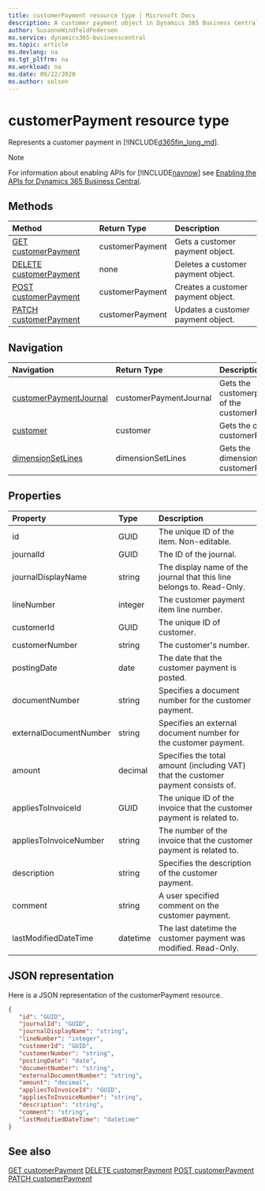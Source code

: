 ```yaml
---
title: customerPayment resource type | Microsoft Docs
description: A customer payment object in Dynamics 365 Business Central.
author: SusanneWindfeldPedersen
ms.service: dynamics365-businesscentral
ms.topic: article
ms.devlang: na
ms.tgt_pltfrm: na
ms.workload: na
ms.date: 09/22/2020
ms.author: solsen
---
```


# customerPayment resource type
Represents a customer payment in [!INCLUDE[d365fin_long_md](../../includes/d365fin_long_md.md)].

> [!NOTE]  
> For information about enabling APIs for [!INCLUDE[navnow](../../includes/navnow_md.md)] see [Enabling the APIs for Dynamics 365 Business Central](../enabling-apis-for-dynamics-nav.md).

## Methods
| Method | Return Type|Description |
|:--------------------|:-----------|:-------------------------|
|[GET customerPayment](../api/dynamics_customerPayment_Get.md)|customerPayment|Gets a customer payment object.|
|[DELETE customerPayment](../api/dynamics_customerPayment_Delete.md)|none|Deletes a customer payment object.|
|[POST customerPayment](../api/dynamics_customerPayment_Create.md)|customerPayment|Creates a customer payment object.|
|[PATCH customerPayment](../api/dynamics_customerPayment_Update.md)|customerPayment|Updates a customer payment object.|




## Navigation

| Navigation |Return Type| Description |    
|:----------|:----------|:-----------------|
|[customerPaymentJournal](../resources/dynamics_customerpaymentjournal.md)|customerPaymentJournal |Gets the customerpaymentjournal of the customerPayment.|
|[customer](../resources/dynamics_customer.md)|customer |Gets the customer of the customerPayment.|
|[dimensionSetLines](../resources/dynamics_dimensionsetlines.md)|dimensionSetLines |Gets the dimensionsetlines of the customerPayment.|


## Properties

| Property           | Type   |Description     |
|:-------------------|:-------|:---------------|
|id|GUID|The unique ID of the item. Non-editable.|
|journalId|GUID|The ID of the journal.|
|journalDisplayName|string|The display name of the journal that this line belongs to. Read-Only.|
|lineNumber|integer|The customer payment item line number.|
|customerId|GUID|The unique ID of customer.  |
|customerNumber|string|The customer's number.|
|postingDate|date|The date that the customer payment   is posted.|
|documentNumber|string|Specifies a document number for the customer payment.|
|externalDocumentNumber|string|Specifies an external document number for the customer payment.|
|amount|decimal|Specifies the total amount (including VAT) that the customer payment consists of.|
|appliesToInvoiceId|GUID|The unique ID of the invoice that the customer payment is related to.|
|appliesToInvoiceNumber|string|The number of the invoice that the customer payment is related to.|
|description|string|Specifies the description of the customer payment.|
|comment|string|A user specified comment on the customer payment.|
|lastModifiedDateTime|datetime|The last datetime the customer payment was modified. Read-Only.|


## JSON representation

Here is a JSON representation of the customerPayment resource.


```json
{
   "id": "GUID",
   "journalId": "GUID",
   "journalDisplayName": "string",
   "lineNumber": "integer",
   "customerId": "GUID",
   "customerNumber": "string",
   "postingDate": "date",
   "documentNumber": "string",
   "externalDocumentNumber": "string",
   "amount": "decimal",
   "appliesToInvoiceId": "GUID",
   "appliesToInvoiceNumber": "string",
   "description": "string",
   "comment": "string",
   "lastModifiedDateTime": "datetime"
}
```
## See also

[GET customerPayment](../api/dynamics_customerPayment_Get.md)
[DELETE customerPayment](../api/dynamics_customerPayment_Delete.md)
[POST customerPayment](../api/dynamics_customerPayment_Create.md)
[PATCH customerPayment](../api/dynamics_customerPayment_Update.md)

